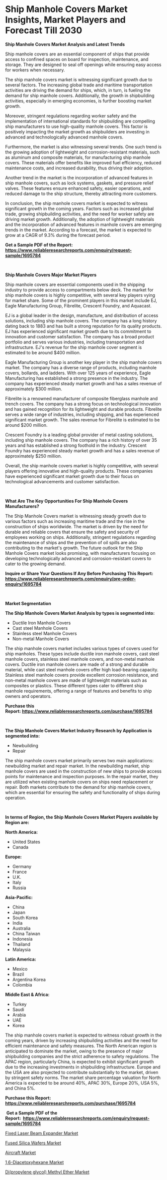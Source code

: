 <p><h1>Ship Manhole Covers Market Insights, Market Players and Forecast Till 2030</h1></p><p><strong>Ship Manhole Covers Market Analysis and Latest Trends</strong></p>
<p><p>Ship manhole covers are an essential component of ships that provide access to confined spaces on board for inspection, maintenance, and storage. They are designed to seal off openings while ensuring easy access for workers when necessary.</p><p>The ship manhole covers market is witnessing significant growth due to several factors. The increasing global trade and maritime transportation activities are driving the demand for ships, which, in turn, is fueling the demand for ship manhole covers. Additionally, the growth in shipbuilding activities, especially in emerging economies, is further boosting market growth.</p><p>Moreover, stringent regulations regarding worker safety and the implementation of international standards for shipbuilding are compelling ship manufacturers to use high-quality manhole covers. This factor is positively impacting the market growth as shipbuilders are investing in advanced and technologically advanced manhole covers.</p><p>Furthermore, the market is also witnessing several trends. One such trend is the growing adoption of lightweight and corrosion-resistant materials, such as aluminum and composite materials, for manufacturing ship manhole covers. These materials offer benefits like improved fuel efficiency, reduced maintenance costs, and increased durability, thus driving their adoption.</p><p>Another trend in the market is the incorporation of advanced features in ship manhole covers, such as lock systems, gaskets, and pressure relief valves. These features ensure enhanced safety, easier operations, and reduced damage to the ship structure, thereby attracting more customers.</p><p>In conclusion, the ship manhole covers market is expected to witness significant growth in the coming years. Factors such as increased global trade, growing shipbuilding activities, and the need for worker safety are driving market growth. Additionally, the adoption of lightweight materials and the incorporation of advanced features in manhole covers are emerging trends in the market. According to a forecast, the market is expected to grow at a CAGR of 9.3% during the forecast period.</p></p>
<p><strong>Get a Sample PDF of the Report:&nbsp; <a href="https://www.reliableresearchreports.com/enquiry/request-sample/1695784">https://www.reliableresearchreports.com/enquiry/request-sample/1695784</a></strong></p>
<p>&nbsp;</p>
<p><strong>Ship Manhole Covers Major Market Players</strong></p>
<p><p>Ship manhole covers are essential components used in the shipping industry to provide access to compartments below deck. The market for ship manhole covers is highly competitive, with several key players vying for market share. Some of the prominent players in this market include EJ, Eagle Manufacturing Group, Fibrelite, Crescent Foundry, and Aquacast.</p><p>EJ is a global leader in the design, manufacture, and distribution of access solutions, including ship manhole covers. The company has a long history dating back to 1883 and has built a strong reputation for its quality products. EJ has experienced significant market growth due to its commitment to innovation and customer satisfaction. The company has a broad product portfolio and serves various industries, including transportation and infrastructure. EJ's revenue for the ship manhole cover segment is estimated to be around $400 million.</p><p>Eagle Manufacturing Group is another key player in the ship manhole covers market. The company has a diverse range of products, including manhole covers, bollards, and ladders. With over 125 years of experience, Eagle Manufacturing has established a strong presence in the industry. The company has experienced steady market growth and has a sales revenue of approximately $300 million.</p><p>Fibrelite is a renowned manufacturer of composite fiberglass manhole and trench covers. The company has a strong focus on technological innovation and has gained recognition for its lightweight and durable products. Fibrelite serves a wide range of industries, including shipping, and has experienced significant market growth. The sales revenue for Fibrelite is estimated to be around $200 million.</p><p>Crescent Foundry is a leading global provider of metal casting solutions, including ship manhole covers. The company has a rich history of over 35 years and has established a strong foothold in the industry. Crescent Foundry has experienced steady market growth and has a sales revenue of approximately $250 million.</p><p>Overall, the ship manhole covers market is highly competitive, with several players offering innovative and high-quality products. These companies have experienced significant market growth due to their focus on technological advancements and customer satisfaction.</p></p>
<p>&nbsp;</p>
<p><strong>What Are The Key Opportunities For Ship Manhole Covers Manufacturers?</strong></p>
<p><p>The Ship Manhole Covers market is witnessing steady growth due to various factors such as increasing maritime trade and the rise in the construction of ships worldwide. The market is driven by the need for durable and reliable covers that ensure the safety and security of employees working on ships. Additionally, stringent regulations regarding the maintenance of ships and the prevention of oil spills are also contributing to the market's growth. The future outlook for the Ship Manhole Covers market looks promising, with manufacturers focusing on developing technologically advanced and corrosion-resistant covers to cater to the growing demand.</p></p>
<p><strong>Inquire or Share Your Questions If Any Before Purchasing This Report: <a href="https://www.reliableresearchreports.com/enquiry/pre-order-enquiry/1695784">https://www.reliableresearchreports.com/enquiry/pre-order-enquiry/1695784</a></strong></p>
<p>&nbsp;</p>
<p><strong>Market Segmentation</strong></p>
<p><strong>The Ship Manhole Covers Market Analysis by types is segmented into:</strong></p>
<p><ul><li>Ductile Iron Manhole Covers</li><li>Cast steel Manhole Covers</li><li>Stainless steel Manhole Covers</li><li>Non-metal Manhole Covers</li></ul></p>
<p><p>The ship manhole covers market includes various types of covers used for ship manholes. These types include ductile iron manhole covers, cast steel manhole covers, stainless steel manhole covers, and non-metal manhole covers. Ductile iron manhole covers are made of a strong and durable material, while cast steel manhole covers offer high load-bearing capacity. Stainless steel manhole covers provide excellent corrosion resistance, and non-metal manhole covers are made of lightweight materials such as composites or plastics. These different types cater to different ship manhole requirements, offering a range of features and benefits to ship owners and operators.</p></p>
<p><strong>Purchase this Report:&nbsp;<a href="https://www.reliableresearchreports.com/purchase/1695784">https://www.reliableresearchreports.com/purchase/1695784</a></strong></p>
<p>&nbsp;</p>
<p><strong>The Ship Manhole Covers Market Industry Research by Application is segmented into:</strong></p>
<p><ul><li>Newbuilding</li><li>Repair</li></ul></p>
<p><p>The ship manhole covers market primarily serves two main applications: newbuilding market and repair market. In the newbuilding market, ship manhole covers are used in the construction of new ships to provide access points for maintenance and inspection purposes. In the repair market, they are utilized when existing manhole covers on ships need replacement or repair. Both markets contribute to the demand for ship manhole covers, which are essential for ensuring the safety and functionality of ships during operation.</p></p>
<p>&nbsp;</p>
<p><strong>In terms of Region, the Ship Manhole Covers Market Players available by Region are:</strong></p>
<p>
    <p> <strong> North America: </strong>
        <ul>
            <li>United States</li>
            <li>Canada</li>
        </ul>
        </p> 
    <p> <strong> Europe: </strong>
        <ul>
            <li>Germany</li>
            <li>France</li>
            <li>U.K.</li>
            <li>Italy</li>
            <li>Russia</li>
        </ul>
        </p> 
    <p> <strong> Asia-Pacific: </strong>
        <ul>
            <li>China</li>
            <li>Japan</li>
            <li>South Korea</li>
            <li>India</li>
            <li>Australia</li>
            <li>China Taiwan</li>
            <li>Indonesia</li>
            <li>Thailand</li>
            <li>Malaysia</li>
        </ul>
        </p> 
    <p> <strong> Latin America: </strong>
        <ul>
            <li>Mexico</li>
            <li>Brazil</li>
            <li>Argentina Korea</li>
            <li>Colombia</li>
        </ul>
        </p> 
    <p> <strong> Middle East & Africa: </strong>
        <ul>
            <li>Turkey</li>
            <li>Saudi</li>
            <li>Arabia</li>
            <li>UAE</li>
            <li>Korea</li>
        </ul>
    </p>
    </p>
<p><p>The ship manhole covers market is expected to witness robust growth in the coming years, driven by increasing shipbuilding activities and the need for efficient maintenance and safety measures. The North American region is anticipated to dominate the market, owing to the presence of major shipbuilding companies and the strict adherence to safety regulations. The APAC region, particularly China, is expected to exhibit significant growth due to the increasing investments in shipbuilding infrastructure. Europe and the USA are also projected to contribute substantially to the market, driven by stringent safety norms. The market share percentage valuation for North America is expected to be around 40%, APAC 30%, Europe 20%, USA 5%, and China 5%.</p></p>
<p><strong>Purchase this Report: <a href="https://www.reliableresearchreports.com/purchase/1695784">https://www.reliableresearchreports.com/purchase/1695784</a></strong></p>
<p>&nbsp;<strong>Get a Sample PDF of the Report:&nbsp;&nbsp;<a href="https://www.reliableresearchreports.com/enquiry/request-sample/1695784">https://www.reliableresearchreports.com/enquiry/request-sample/1695784</a></strong></p>
<p><strong></strong></p>
<p><p><a href="https://github.com/YashRP12/Market-Research-Report-List-1/blob/main/fixed-laser-beam-expander-market.md">Fixed Laser Beam Expander Market</a></p><p><a href="https://github.com/Chiragrp25/Market-Research-Report-List-1/blob/main/fused-silica-wafers-market.md">Fused Silica Wafers Market</a></p><p><a href="https://www.linkedin.com/pulse/aircraft-market-research-report-unlocks-analysis-financial-jt6ne/">Aircraft Market</a></p><p><a href="https://medium.com/@adolfoadams1988/decoding-1-6-diacetoxyhexane-market-metrics-market-share-trends-and-growth-patterns-5ebc76730e80">1,6-Diacetoxyhexane Market</a></p><p><a href="https://medium.com/@noemiharvey05/di-propylene-glycol-methyl-ether-market-comprehensive-assessment-by-type-application-and-4fff26cccbd3">Di(propylene glycol) Methyl Ether Market</a></p></p>